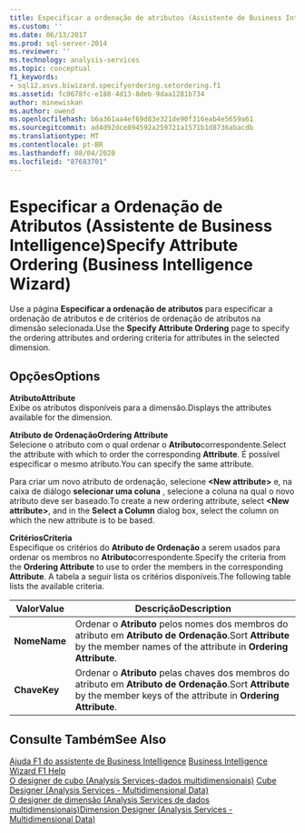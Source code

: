 ```yaml
---
title: Especificar a ordenação de atributos (Assistente de Business Intelligence) | Microsoft Docs
ms.custom: ''
ms.date: 06/13/2017
ms.prod: sql-server-2014
ms.reviewer: ''
ms.technology: analysis-services
ms.topic: conceptual
f1_keywords:
- sql12.asvs.biwizard.specifyordering.setordering.f1
ms.assetid: fc0678fc-e188-4d13-8deb-9daa1281b734
author: minewiskan
ms.author: owend
ms.openlocfilehash: b6a361aa4ef69d83e321de90f316eab4e5659a61
ms.sourcegitcommit: ad4d92dce894592a259721a1571b1d8736abacdb
ms.translationtype: MT
ms.contentlocale: pt-BR
ms.lasthandoff: 08/04/2020
ms.locfileid: "87683701"
---
```

# <a name="specify-attribute-ordering-business-intelligence-wizard"></a><span data-ttu-id="2e6dc-102">Especificar a Ordenação de Atributos (Assistente de Business Intelligence)</span><span class="sxs-lookup"><span data-stu-id="2e6dc-102">Specify Attribute Ordering (Business Intelligence Wizard)</span></span>
  <span data-ttu-id="2e6dc-103">Use a página **Especificar a ordenação de atributos** para especificar a ordenação de atributos e de critérios de ordenação de atributos na dimensão selecionada.</span><span class="sxs-lookup"><span data-stu-id="2e6dc-103">Use the **Specify Attribute Ordering** page to specify the ordering attributes and ordering criteria for attributes in the selected dimension.</span></span>  
  
## <a name="options"></a><span data-ttu-id="2e6dc-104">Opções</span><span class="sxs-lookup"><span data-stu-id="2e6dc-104">Options</span></span>  
 <span data-ttu-id="2e6dc-105">**Atributo**</span><span class="sxs-lookup"><span data-stu-id="2e6dc-105">**Attribute**</span></span>  
 <span data-ttu-id="2e6dc-106">Exibe os atributos disponíveis para a dimensão.</span><span class="sxs-lookup"><span data-stu-id="2e6dc-106">Displays the attributes available for the dimension.</span></span>  
  
 <span data-ttu-id="2e6dc-107">**Atributo de Ordenação**</span><span class="sxs-lookup"><span data-stu-id="2e6dc-107">**Ordering Attribute**</span></span>  
 <span data-ttu-id="2e6dc-108">Selecione o atributo com o qual ordenar o **Atributo**correspondente.</span><span class="sxs-lookup"><span data-stu-id="2e6dc-108">Select the attribute with which to order the corresponding **Attribute**.</span></span> <span data-ttu-id="2e6dc-109">É possível especificar o mesmo atributo.</span><span class="sxs-lookup"><span data-stu-id="2e6dc-109">You can specify the same attribute.</span></span>  
  
 <span data-ttu-id="2e6dc-110">Para criar um novo atributo de ordenação, selecione **\<New attribute>** e, na caixa de diálogo **selecionar uma coluna** , selecione a coluna na qual o novo atributo deve ser baseado.</span><span class="sxs-lookup"><span data-stu-id="2e6dc-110">To create a new ordering attribute, select **\<New attribute>**, and in the **Select a Column** dialog box, select the column on which the new attribute is to be based.</span></span>  
  
 <span data-ttu-id="2e6dc-111">**Critérios**</span><span class="sxs-lookup"><span data-stu-id="2e6dc-111">**Criteria**</span></span>  
 <span data-ttu-id="2e6dc-112">Especifique os critérios do **Atributo de Ordenação** a serem usados para ordenar os membros no **Atributo**correspondente.</span><span class="sxs-lookup"><span data-stu-id="2e6dc-112">Specify the criteria from the **Ordering Attribute** to use to order the members in the corresponding **Attribute**.</span></span> <span data-ttu-id="2e6dc-113">A tabela a seguir lista os critérios disponíveis.</span><span class="sxs-lookup"><span data-stu-id="2e6dc-113">The following table lists the available criteria.</span></span>  
  
|<span data-ttu-id="2e6dc-114">Valor</span><span class="sxs-lookup"><span data-stu-id="2e6dc-114">Value</span></span>|<span data-ttu-id="2e6dc-115">Descrição</span><span class="sxs-lookup"><span data-stu-id="2e6dc-115">Description</span></span>|  
|-----------|-----------------|  
|<span data-ttu-id="2e6dc-116">**Nome**</span><span class="sxs-lookup"><span data-stu-id="2e6dc-116">**Name**</span></span>|<span data-ttu-id="2e6dc-117">Ordenar o **Atributo** pelos nomes dos membros do atributo em **Atributo de Ordenação**.</span><span class="sxs-lookup"><span data-stu-id="2e6dc-117">Sort **Attribute** by the member names of the attribute in **Ordering Attribute**.</span></span>|  
|<span data-ttu-id="2e6dc-118">**Chave**</span><span class="sxs-lookup"><span data-stu-id="2e6dc-118">**Key**</span></span>|<span data-ttu-id="2e6dc-119">Ordenar o **Atributo** pelas chaves dos membros do atributo em **Atributo de Ordenação**.</span><span class="sxs-lookup"><span data-stu-id="2e6dc-119">Sort **Attribute** by the member keys of the attribute in **Ordering Attribute**.</span></span>|  
  
## <a name="see-also"></a><span data-ttu-id="2e6dc-120">Consulte Também</span><span class="sxs-lookup"><span data-stu-id="2e6dc-120">See Also</span></span>  
 <span data-ttu-id="2e6dc-121">[Ajuda F1 do assistente de Business Intelligence](business-intelligence-wizard-f1-help.md) </span><span class="sxs-lookup"><span data-stu-id="2e6dc-121">[Business Intelligence Wizard F1 Help](business-intelligence-wizard-f1-help.md) </span></span>  
 <span data-ttu-id="2e6dc-122">[O designer de cubo &#40;Analysis Services-dados multidimensionais&#41;](cube-designer-analysis-services-multidimensional-data.md) </span><span class="sxs-lookup"><span data-stu-id="2e6dc-122">[Cube Designer &#40;Analysis Services - Multidimensional Data&#41;](cube-designer-analysis-services-multidimensional-data.md) </span></span>  
 [<span data-ttu-id="2e6dc-123">O designer de dimensão &#40;Analysis Services de dados multidimensionais&#41;</span><span class="sxs-lookup"><span data-stu-id="2e6dc-123">Dimension Designer &#40;Analysis Services - Multidimensional Data&#41;</span></span>](dimension-designer-analysis-services-multidimensional-data.md)  
  
  
